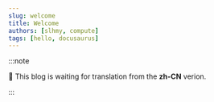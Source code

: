 ```yaml
---
slug: welcome
title: Welcome
authors: [slhmy, compute]
tags: [hello, docusaurus]
---
```


:::note

🚧 This blog is waiting for translation from the **zh-CN** verion.

:::
